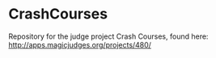 # CrashCourses
Repository for the judge project Crash Courses, found here: http://apps.magicjudges.org/projects/480/
